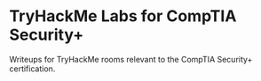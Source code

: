 # TryHackMe Labs for CompTIA Security+

Writeups for TryHackMe rooms relevant to the CompTIA Security+ certification.

<!-- Add links to section files here -->
